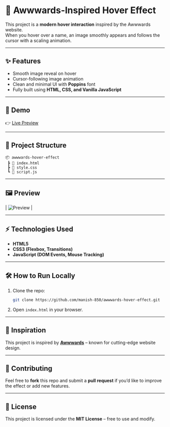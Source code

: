 # 🎨 Awwwards-Inspired Hover Effect

This project is a **modern hover interaction** inspired by the Awwwards website.  
When you hover over a name, an image smoothly appears and follows the cursor with a scaling animation.

---

## ✨ Features
- Smooth image reveal on hover
- Cursor-following image animation
- Clean and minimal UI with **Poppins** font
- Fully built using **HTML, CSS, and Vanilla JavaScript**

---

## 🚀 Demo
👉 [Live Preview](https://manish-850.github.io/awwwards-hover-effect/)

---

## 📂 Project Structure
```
📦 awwwards-hover-effect
 ┣ 📜 index.html
 ┣ 📜 style.css
 ┗ 📜 script.js
```

---

## 🖼️ Preview
| ![Preview](https://github.com/manish-850/awwwards-hover-effect/preview.gif) |

---

## ⚡ Technologies Used
- **HTML5**
- **CSS3 (Flexbox, Transitions)**
- **JavaScript (DOM Events, Mouse Tracking)**

---

## 🛠️ How to Run Locally
1. Clone the repo:
   ```bash
   git clone https://github.com/manish-850/awwwards-hover-effect.git
   ```
2. Open `index.html` in your browser.

---

## 📌 Inspiration
This project is inspired by **[Awwwards](https://www.awwwards.com/)** – known for cutting-edge website design.

---

## 🤝 Contributing
Feel free to **fork** this repo and submit a **pull request** if you’d like to improve the effect or add new features.

---

## 📜 License
This project is licensed under the **MIT License** – free to use and modify.

